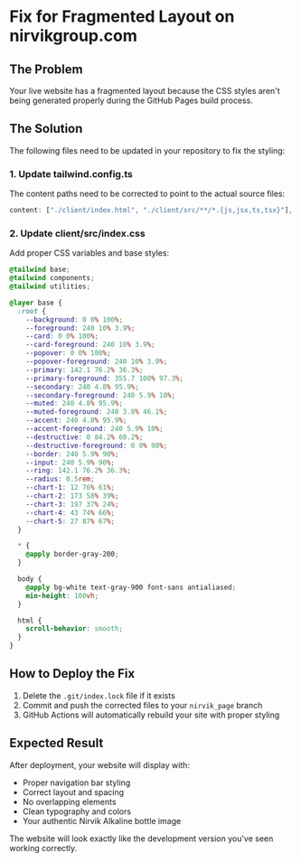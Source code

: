 # Fix for Fragmented Layout on nirvikgroup.com

## The Problem
Your live website has a fragmented layout because the CSS styles aren't being generated properly during the GitHub Pages build process.

## The Solution
The following files need to be updated in your repository to fix the styling:

### 1. Update tailwind.config.ts
The content paths need to be corrected to point to the actual source files:

```typescript
content: ["./client/index.html", "./client/src/**/*.{js,jsx,ts,tsx}"],
```

### 2. Update client/src/index.css
Add proper CSS variables and base styles:

```css
@tailwind base;
@tailwind components;
@tailwind utilities;

@layer base {
  :root {
    --background: 0 0% 100%;
    --foreground: 240 10% 3.9%;
    --card: 0 0% 100%;
    --card-foreground: 240 10% 3.9%;
    --popover: 0 0% 100%;
    --popover-foreground: 240 10% 3.9%;
    --primary: 142.1 76.2% 36.3%;
    --primary-foreground: 355.7 100% 97.3%;
    --secondary: 240 4.8% 95.9%;
    --secondary-foreground: 240 5.9% 10%;
    --muted: 240 4.8% 95.9%;
    --muted-foreground: 240 3.8% 46.1%;
    --accent: 240 4.8% 95.9%;
    --accent-foreground: 240 5.9% 10%;
    --destructive: 0 84.2% 60.2%;
    --destructive-foreground: 0 0% 98%;
    --border: 240 5.9% 90%;
    --input: 240 5.9% 90%;
    --ring: 142.1 76.2% 36.3%;
    --radius: 0.5rem;
    --chart-1: 12 76% 61%;
    --chart-2: 173 58% 39%;
    --chart-3: 197 37% 24%;
    --chart-4: 43 74% 66%;
    --chart-5: 27 87% 67%;
  }

  * {
    @apply border-gray-200;
  }

  body {
    @apply bg-white text-gray-900 font-sans antialiased;
    min-height: 100vh;
  }

  html {
    scroll-behavior: smooth;
  }
}
```

## How to Deploy the Fix

1. Delete the `.git/index.lock` file if it exists
2. Commit and push the corrected files to your `nirvik_page` branch
3. GitHub Actions will automatically rebuild your site with proper styling

## Expected Result
After deployment, your website will display with:
- Proper navigation bar styling
- Correct layout and spacing
- No overlapping elements
- Clean typography and colors
- Your authentic Nirvik Alkaline bottle image

The website will look exactly like the development version you've seen working correctly.